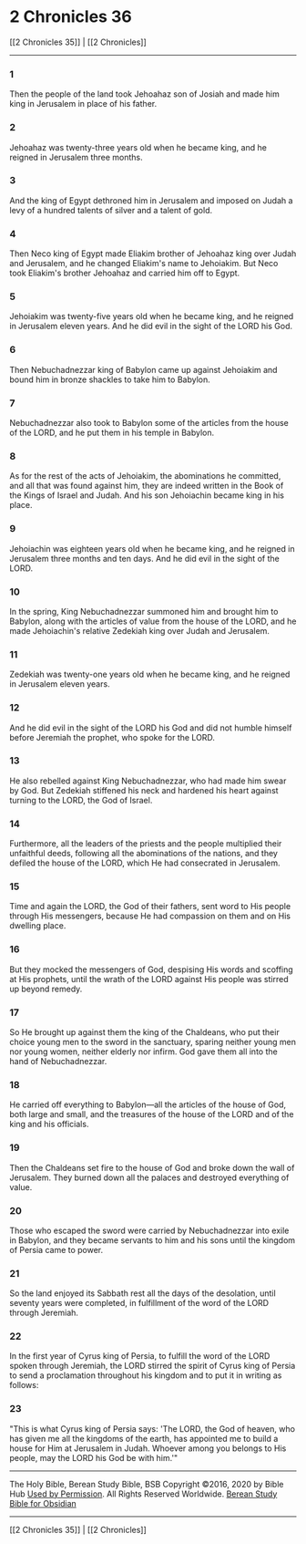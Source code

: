 # 2 Chronicles 36

[[2 Chronicles 35]] | [[2 Chronicles]]

---

### 1
Then the people of the land took Jehoahaz son of Josiah and made him king in Jerusalem in place of his father.

### 2
Jehoahaz was twenty-three years old when he became king, and he reigned in Jerusalem three months.

### 3
And the king of Egypt dethroned him in Jerusalem and imposed on Judah a levy of a hundred talents of silver and a talent of gold.

### 4
Then Neco king of Egypt made Eliakim brother of Jehoahaz king over Judah and Jerusalem, and he changed Eliakim's name to Jehoiakim. But Neco took Eliakim's brother Jehoahaz and carried him off to Egypt.

### 5
Jehoiakim was twenty-five years old when he became king, and he reigned in Jerusalem eleven years. And he did evil in the sight of the LORD his God.

### 6
Then Nebuchadnezzar king of Babylon came up against Jehoiakim and bound him in bronze shackles to take him to Babylon.

### 7
Nebuchadnezzar also took to Babylon some of the articles from the house of the LORD, and he put them in his temple in Babylon.

### 8
As for the rest of the acts of Jehoiakim, the abominations he committed, and all that was found against him, they are indeed written in the Book of the Kings of Israel and Judah. And his son Jehoiachin became king in his place.

### 9
Jehoiachin was eighteen years old when he became king, and he reigned in Jerusalem three months and ten days. And he did evil in the sight of the LORD.

### 10
In the spring, King Nebuchadnezzar summoned him and brought him to Babylon, along with the articles of value from the house of the LORD, and he made Jehoiachin's relative Zedekiah king over Judah and Jerusalem.

### 11
Zedekiah was twenty-one years old when he became king, and he reigned in Jerusalem eleven years.

### 12
And he did evil in the sight of the LORD his God and did not humble himself before Jeremiah the prophet, who spoke for the LORD.

### 13
He also rebelled against King Nebuchadnezzar, who had made him swear by God. But Zedekiah stiffened his neck and hardened his heart against turning to the LORD, the God of Israel.

### 14
Furthermore, all the leaders of the priests and the people multiplied their unfaithful deeds, following all the abominations of the nations, and they defiled the house of the LORD, which He had consecrated in Jerusalem.

### 15
Time and again the LORD, the God of their fathers, sent word to His people through His messengers, because He had compassion on them and on His dwelling place.

### 16
But they mocked the messengers of God, despising His words and scoffing at His prophets, until the wrath of the LORD against His people was stirred up beyond remedy.

### 17
So He brought up against them the king of the Chaldeans, who put their choice young men to the sword in the sanctuary, sparing neither young men nor young women, neither elderly nor infirm. God gave them all into the hand of Nebuchadnezzar.

### 18
He carried off everything to Babylon—all the articles of the house of God, both large and small, and the treasures of the house of the LORD and of the king and his officials.

### 19
Then the Chaldeans set fire to the house of God and broke down the wall of Jerusalem. They burned down all the palaces and destroyed everything of value.

### 20
Those who escaped the sword were carried by Nebuchadnezzar into exile in Babylon, and they became servants to him and his sons until the kingdom of Persia came to power.

### 21
So the land enjoyed its Sabbath rest all the days of the desolation, until seventy years were completed, in fulfillment of the word of the LORD through Jeremiah.

### 22
In the first year of Cyrus king of Persia, to fulfill the word of the LORD spoken through Jeremiah, the LORD stirred the spirit of Cyrus king of Persia to send a proclamation throughout his kingdom and to put it in writing as follows:

### 23
"This is what Cyrus king of Persia says: 'The LORD, the God of heaven, who has given me all the kingdoms of the earth, has appointed me to build a house for Him at Jerusalem in Judah. Whoever among you belongs to His people, may the LORD his God be with him.'"

---

The Holy Bible, Berean Study Bible, BSB
Copyright ©2016, 2020 by Bible Hub
[Used by Permission](https://berean.bible/terms.htm). All Rights Reserved Worldwide.
[Berean Study Bible for Obsidian](https://github.com/gapmiss/berean-study-bible-for-obsidian)

---

[[2 Chronicles 35]] | [[2 Chronicles]]

